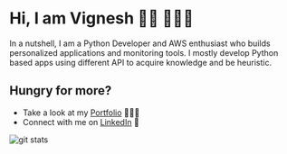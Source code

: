 <!--### Hi there 👋

**thevickypedia/thevickypedia** is a ✨ _special_ ✨ repository because its `README.md` (this file) appears on your GitHub profile.

Here are some ideas to get you started:

- 🔭 I’m currently working on ...
- 🌱 I’m currently learning ...
- 👯 I’m looking to collaborate on ...
- 🤔 I’m looking for help with ...
- 💬 Ask me about ...
- 📫 How to reach me: ...
- 😄 Pronouns: ...
- ⚡ Fun fact: ...
-->

# Hi, I am Vignesh 👋🏻 👨🏻‍💻

In a nutshell, I am a Python Developer and AWS enthusiast who builds personalized applications and monitoring tools. I mostly develop Python based apps using different API to acquire knowledge and be heuristic.

## Hungry for more?
- Take a look at my <a href="https://thevickypedia.com/"> Portfolio</a> 👨🏻‍💻
- Connect with me on <a href="https://www.linkedin.com/in/vignesh-sivanandha-rao/">LinkedIn</a> 💼

<p align="left">
  <img src="https://github-readme-stats.vercel.app/api/?username=thevickypedia" alt="git stats">
</p>
